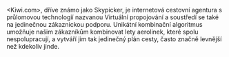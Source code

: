 <Kiwi.com>, dříve známo jako Skypicker, je internetová cestovní agentura s průlomovou technologií nazvanou Virtuální propojování a soustředí se také na jedinečnou zákaznickou podporu. Unikátní kombinační algoritmus umožňuje našim zákazníkům kombinovat lety aerolinek, které spolu nespolupracují, a vytváří jim tak jedinečný plán cesty, často značně levnější než kdekoliv jinde.